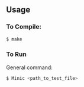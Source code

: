 
## Usage

### To Compile:

```bash
$ make 
```
### To Run

General command:
```bash
$ Minic <path_to_test_file>
```
